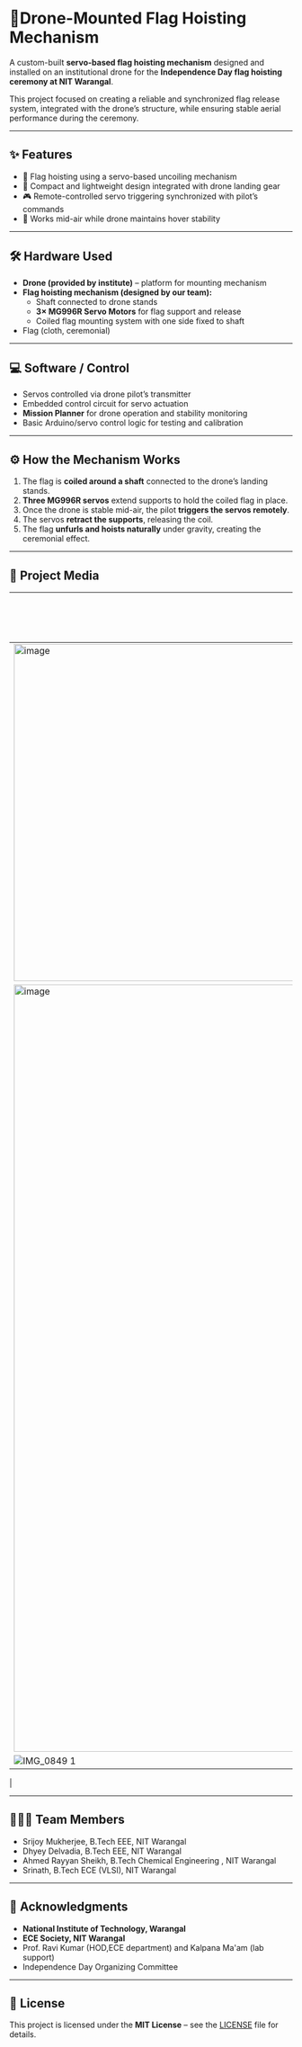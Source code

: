 # 🚁Drone-Mounted Flag Hoisting Mechanism

A custom-built **servo-based flag hoisting mechanism** designed and installed on an institutional drone for the **Independence Day flag hoisting ceremony at NIT Warangal**.  

This project focused on creating a reliable and synchronized flag release system, integrated with the drone’s structure, while ensuring stable aerial performance during the ceremony.  

---

## ✨ Features
- 🎌 Flag hoisting using a servo-based uncoiling mechanism  
- 🔧 Compact and lightweight design integrated with drone landing gear  
- 🎮 Remote-controlled servo triggering synchronized with pilot’s commands  
- 🚁 Works mid-air while drone maintains hover stability  

---

## 🛠️ Hardware Used
- **Drone (provided by institute)** – platform for mounting mechanism  
- **Flag hoisting mechanism (designed by our team):**  
  - Shaft connected to drone stands  
  - **3× MG996R Servo Motors** for flag support and release  
  - Coiled flag mounting system with one side fixed to shaft  
- Flag (cloth, ceremonial)  

---

## 💻 Software / Control
- Servos controlled via drone pilot’s transmitter  
- Embedded control circuit for servo actuation  
- **Mission Planner** for drone operation and stability monitoring  
- Basic Arduino/servo control logic for testing and calibration  

---

## ⚙️ How the Mechanism Works
1. The flag is **coiled around a shaft** connected to the drone’s landing stands.  
2. **Three MG996R servos** extend supports to hold the coiled flag in place.  
3. Once the drone is stable mid-air, the pilot **triggers the servos remotely**.  
4. The servos **retract the supports**, releasing the coil.  
5. The flag **unfurls and hoists naturally** under gravity, creating the ceremonial effect.  


---

## 📸 Project Media
| Mechanism close-up | Flag hoisted mid-air | Team photo |
|--------------------|----------------------|----------------------|
|<img width="597" height="600" alt="image" src="https://github.com/user-attachments/assets/9eb8f4e0-b035-47c7-8254-024ac42541fe" />
 |<img width="2048" height="1365" alt="image" src="https://github.com/user-attachments/assets/810f3ad0-9262-42cc-ae8d-995919d0639f" />
 |![IMG_0849 1](https://github.com/user-attachments/assets/15375c28-9c45-4070-859e-993c6c0f46ab)
|

---

## 👨‍👩‍👦 Team Members
- Srijoy Mukherjee, B.Tech EEE, NIT Warangal  
- Dhyey Delvadia, B.Tech EEE, NIT Warangal  
- Ahmed Rayyan Sheikh, B.Tech Chemical Engineering , NIT Warangal 
- Srinath, B.Tech ECE (VLSI), NIT Warangal

---

## 🙏 Acknowledgments
- **National Institute of Technology, Warangal**  
- **ECE Society, NIT Warangal**  
- Prof. Ravi Kumar (HOD,ECE department) and Kalpana Ma'am (lab support)  
- Independence Day Organizing Committee  

---

## 📜 License
This project is licensed under the **MIT License** – see the [LICENSE](./LICENSE) file for details.  
